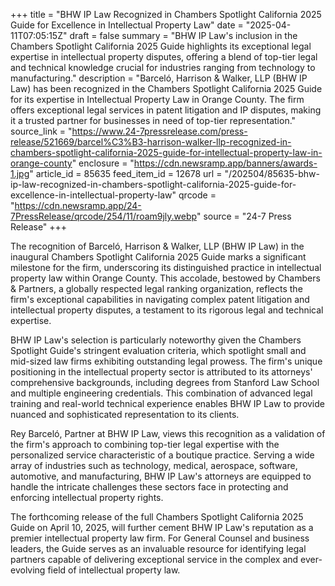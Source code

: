 +++
title = "BHW IP Law Recognized in Chambers Spotlight California 2025 Guide for Excellence in Intellectual Property Law"
date = "2025-04-11T07:05:15Z"
draft = false
summary = "BHW IP Law's inclusion in the Chambers Spotlight California 2025 Guide highlights its exceptional legal expertise in intellectual property disputes, offering a blend of top-tier legal and technical knowledge crucial for industries ranging from technology to manufacturing."
description = "Barceló, Harrison & Walker, LLP (BHW IP Law) has been recognized in the Chambers Spotlight California 2025 Guide for its expertise in Intellectual Property Law in Orange County. The firm offers exceptional legal services in patent litigation and IP disputes, making it a trusted partner for businesses in need of top-tier representation."
source_link = "https://www.24-7pressrelease.com/press-release/521669/barcel%C3%B3-harrison-walker-llp-recognized-in-chambers-spotlight-california-2025-guide-for-intellectual-property-law-in-orange-county"
enclosure = "https://cdn.newsramp.app/banners/awards-1.jpg"
article_id = 85635
feed_item_id = 12678
url = "/202504/85635-bhw-ip-law-recognized-in-chambers-spotlight-california-2025-guide-for-excellence-in-intellectual-property-law"
qrcode = "https://cdn.newsramp.app/24-7PressRelease/qrcode/254/11/roam9jly.webp"
source = "24-7 Press Release"
+++

<p>The recognition of Barceló, Harrison & Walker, LLP (BHW IP Law) in the inaugural Chambers Spotlight California 2025 Guide marks a significant milestone for the firm, underscoring its distinguished practice in intellectual property law within Orange County. This accolade, bestowed by Chambers & Partners, a globally respected legal ranking organization, reflects the firm's exceptional capabilities in navigating complex patent litigation and intellectual property disputes, a testament to its rigorous legal and technical expertise.</p><p>BHW IP Law's selection is particularly noteworthy given the Chambers Spotlight Guide's stringent evaluation criteria, which spotlight small and mid-sized law firms exhibiting outstanding legal prowess. The firm's unique positioning in the intellectual property sector is attributed to its attorneys' comprehensive backgrounds, including degrees from Stanford Law School and multiple engineering credentials. This combination of advanced legal training and real-world technical experience enables BHW IP Law to provide nuanced and sophisticated representation to its clients.</p><p>Rey Barceló, Partner at BHW IP Law, views this recognition as a validation of the firm's approach to combining top-tier legal expertise with the personalized service characteristic of a boutique practice. Serving a wide array of industries such as technology, medical, aerospace, software, automotive, and manufacturing, BHW IP Law's attorneys are equipped to handle the intricate challenges these sectors face in protecting and enforcing intellectual property rights.</p><p>The forthcoming release of the full Chambers Spotlight California 2025 Guide on April 10, 2025, will further cement BHW IP Law's reputation as a premier intellectual property law firm. For General Counsel and business leaders, the Guide serves as an invaluable resource for identifying legal partners capable of delivering exceptional service in the complex and ever-evolving field of intellectual property law.</p>